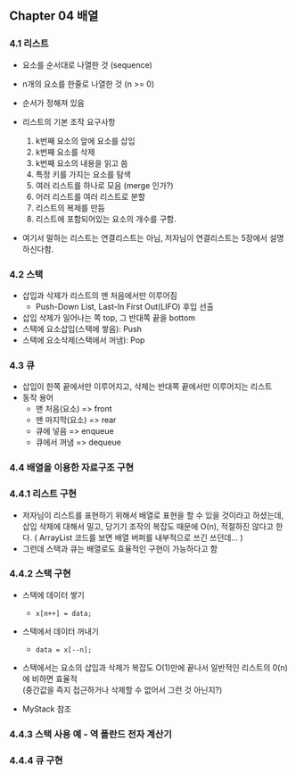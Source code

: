 ## Chapter 04 배열

### 4.1 리스트
* 요소를 순서대로 나열한 것 (sequence)
* n개의 요소를 한줄로 나열한 것 (n >= 0)
* 순서가 정해져 있음
* 리스트의 기본 조작 요구사항
    1. k번째 요소의 앞에 요소를 삽입
    2. k번째 요소를 삭제
    3. k번째 요소의 내용을 읽고 씀
    4. 특정 키를 가지는 요소를 탐색
    5. 여러 리스트를 하나로 모음 (merge 인가?)
    6. 어러 리스트를 여러 리스트로 분할
    7. 리스트의 복제를 만듬
    8. 리스트에 포함되어있는 요소의 개수를 구함.
    
* 여기서 말하는 리스트는 연결리스트는 아님, 저자님이 연결리스트는 5장에서 설명하신다함.



### 4.2 스택
* 삽입과 삭제가 리스트의 맨 처음에서만 이루어짐
    * Push-Down List, Last-In First Out(LIFO) 후입 선출
* 삽입 삭제가 일어나는 쪽 top, 그 반대쪽 끝을 bottom
* 스택에 요소삽입(스택에 쌓음): Push 
* 스택에 요소삭제(스택에서 꺼냄): Pop



### 4.3 큐
* 삽입이 한쪽 끝에서만 이루어지고, 삭제는 반대쪽 끝에서만 이루어지는 리스트
* 동작 용어  
    * 맨 처음(요소) => front
    * 맨 마지막(요소) => rear
    * 큐에 넣음 => enqueue
    * 큐에서 꺼냄 => dequeue



### 4.4 배열을 이용한 자료구조 구현

### 4.4.1 리스트 구현
* 저자님이 리스트를 표현하기 위해서 배열로 표현을 할 수 있을 것이라고 하셨는데,  
  삽입 삭제에 대해서 밀고, 당기기 조작의 복잡도 때문에 O(n), 적절하진 않다고 한다. 
  ( ArrayList 코드를 보면 배열 버퍼를 내부적으로 쓰긴 쓰던데... )
* 그런데 스택과 큐는 배열로도 효율적인 구현이 가능하다고 함  


### 4.4.2 스택 구현
* 스택에 데이터 쌓기
    * `x[n++] = data;`
* 스택에서 데이터 꺼내기
    * `data = x[--n];`
    
* 스택에서는 요소의 삽입과 삭제가 복잡도 O(1)만에 끝나서 일반적인 리스트의 0(n)에 비하면 효율적  
  (중간값을 즉지 접근하거나 삭제할 수 없어서 그런 것 아닌지?)
* MyStack 참조
  
### 4.4.3 스택 사용 예 - 역 폴란드 전자 계산기

### 4.4.4 큐 구현



